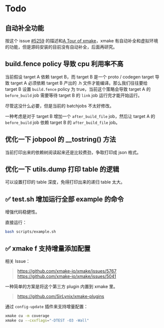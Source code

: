 # Todo

## 自动补全功能

按这个 issue [#5259](https://github.com/xmake-io/xmake/issues/5259) 的描述和[A Tour of xmake](https://zhuanlan.zhihu.com/p/548734585)，xmake 有自动补全和虚拟环境的功能，但是源码安装的目前没有自动补全，后面再研究。

## build.fence policy 导致 cpu 利用率不高

当前假设 target A 依赖 target B，而 target B 是一个 proto / codegen target 导致 target A 必须依赖 target B 产出的 .h 文件才能编译。那么我们往往要给 target B 设置 `build.fence` policy 为 true，当前这个策略会导致 target A 的 `before_build` job 需要等待 target B 的 `link` job 运行完才能开始运行。

尽管这没什么必要，但是当前的 batchjobs 不太好修改。

一种考虑是对于 target B 增加一个 `after_build_file` job，然后让 target A 的 `before_build` job 依赖 target B 的 `after_build_file` job。

## 优化一下 jobpool 的 __tostring() 方法

当前打印出来的依赖树阅读起来还是比较费劲，争取打印成 json 格式。

## 优化一下 utils.dump 打印 table 的逻辑

可以设置打印的 table 深度，免得打印出来的递归 table 太大。

## ✅ test.sh 增加运行全部 example 的命令

增强代码稳健性。

直接运行：

```bash
bash scripts/example.sh
```

## ✅ xmake f 支持增量添加配置

相关 Issue：

> <https://github.com/xmake-io/xmake/issues/5767>
> <https://github.com/xmake-io/xmake/issues/5041>

一种简单的方案是将这个第三方 plugin 内置到 xmake 里。

> <https://github.com/SirLynix/xmake-plugins>

通过 `config-update` 插件来支持增量配置：

```bash
xmake cu -m coverage
xmake cu --cxxflags="-DTEST -O3 -Wall"
```
